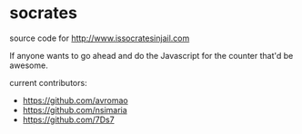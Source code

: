 socrates
========

source code for http://www.issocratesinjail.com


If anyone wants to go ahead and do the Javascript for the counter that'd be awesome.


current contributors:

- https://github.com/avromao
- https://github.com/nsimaria
- https://github.com/7Ds7

